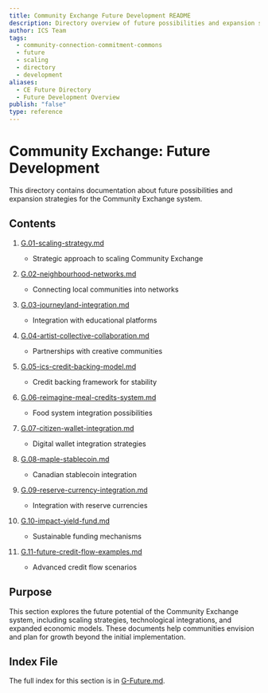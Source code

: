 ```yaml
---
title: Community Exchange Future Development README
description: Directory overview of future possibilities and expansion strategies for the Community Exchange system
author: ICS Team
tags:
  - community-connection-commitment-commons
  - future
  - scaling
  - directory
  - development
aliases:
  - CE Future Directory
  - Future Development Overview
publish: "false"
type: reference
---
```


# Community Exchange: Future Development

This directory contains documentation about future possibilities and expansion strategies for the Community Exchange system.

## Contents

1. [G.01-scaling-strategy.md](notes/ics/ccc/v0.2/G-Future/G.01-scaling-strategy.md)
   - Strategic approach to scaling Community Exchange

2. [G.02-neighbourhood-networks.md](notes/ics/ccc/v0.2/G-Future/G.02-neighbourhood-networks.md)
   - Connecting local communities into networks

3. [G.03-journeyland-integration.md](notes/ics/ccc/v0.2/G-Future/G.03-journeyland-integration.md)
   - Integration with educational platforms

4. [G.04-artist-collective-collaboration.md](notes/ics/ccc/v0.2/G-Future/G.04-artist-collective-collaboration.md)
   - Partnerships with creative communities

5. [G.05-ics-credit-backing-model.md](notes/ics/ccc/v0.2/G-Future/G.05-ics-credit-backing-model.md)
   - Credit backing framework for stability

6. [G.06-reimagine-meal-credits-system.md](notes/ics/ccc/v0.2/G-Future/G.06-reimagine-meal-credits-system.md)
   - Food system integration possibilities

7. [G.07-citizen-wallet-integration.md](notes/ics/ccc/v0.2/G-Future/G.07-citizen-wallet-integration.md)
   - Digital wallet integration strategies

8. [G.08-maple-stablecoin.md](notes/ics/ccc/v0.2/G-Future/G.08-maple-stablecoin.md)
   - Canadian stablecoin integration

9. [G.09-reserve-currency-integration.md](notes/ics/ccc/v0.2/G-Future/G.09-reserve-currency-integration.md)
   - Integration with reserve currencies

10. [G.10-impact-yield-fund.md](notes/ics/ccc/v0.2/G-Future/G.10-impact-yield-fund.md)
    - Sustainable funding mechanisms

11. [G.11-future-credit-flow-examples.md](notes/ics/ccc/v0.2/G-Future/G.11-future-credit-flow-examples.md)
    - Advanced credit flow scenarios

## Purpose

This section explores the future potential of the Community Exchange system, including scaling strategies, technological integrations, and expanded economic models. These documents help communities envision and plan for growth beyond the initial implementation.

## Index File

The full index for this section is in [G-Future.md](notes/ics/ccc/v0.2/G-Future/G-Future.md).